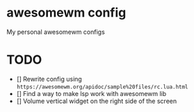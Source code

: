 # awesomewm config

My personal awesomewm configs

# TODO
- [] Rewrite config using `https://awesomewm.org/apidoc/sample%20files/rc.lua.html`
- [] Find a way to make lsp work with awesomewm lib
- [] Volume vertical widget on the right side of the screen

